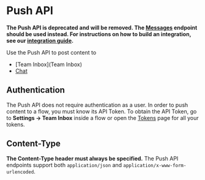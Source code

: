 # Push API

**The Push API is deprecated and will be removed. The [Messages](Messages) endpoint should be used instead. For instructions on how to build an integration, see our [integration guide](Integration-Guide).**

Use the Push API to post content to

* [Team Inbox](Team Inbox)
* [Chat](Chat)

## Authentication

The Push API does not require authentication as a user. In order to push content to a flow, you must know its API Token. To obtain the API Token, go to **Settings -> Team Inbox** inside a flow or open the [Tokens](/account/tokens) page for all your tokens.

## Content-Type

**The Content-Type header must always be specified.** The Push API endpoints support both `application/json` and `application/x-www-form-urlencoded`.
